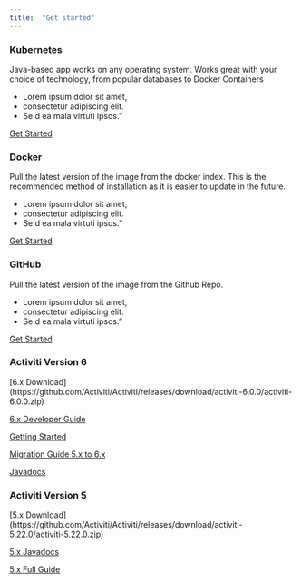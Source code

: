 ```yaml
---
title:  "Get started"
---
```

<div class="three-cards">
  <div class="three-cards__wrap">
    <div class="card three-cards__card">
      <h3 class="card__title">Kubernetes</h3>
<div class="card__content" markdown='1'>
Java-based app works on any operating system. Works great with your choice of technology, from popular databases to Docker Containers

* Lorem ipsum dolor sit amet,
* consectetur adipiscing  elit.
* Se d ea mala virtuti ipsos.”
</div>
      <div class="card__cta">
        <a href="https://activiti.gitbooks.io/activiti-7-developers-guide/content/getting-started/minikube.html" class="btn btn--large">Get Started</a>
      </div>
    </div>
    <div class="card three-cards__card">
      <h3 class="card__title">Docker</h3>
<div class="card__content" markdown='1'>
Pull the latest version of the image  from the docker index. This is the recommended method of installation as it is easier to update in the future.

* Lorem ipsum dolor sit amet,
* consectetur adipiscing  elit.
* Se d ea mala virtuti ipsos.”
</div>
      <div class="card__cta">
        <a href="https://activiti.gitbooks.io/activiti-7-developers-guide/content/getting-started/quickstart.htm" class="btn btn--large">Get Started</a>
      </div>
    </div>
<div class="card three-cards__card">
      <h3 class="card__title">GitHub</h3>
<div class="card__content" markdown='1'>
Pull the latest version of the image from the Github Repo.

* Lorem ipsum dolor sit amet,
* consectetur adipiscing  elit.
* Se d ea mala virtuti ipsos.”
</div>
      <div class="card__cta">
        <a href="https://github.com/Activiti" class="btn btn--large">Get Started</a>
      </div>
    </div>
  </div>
</div>

<div class="wrap py-4 md:py-8 xl:py-16 text-center flex flex-wrap justify-around">
  <div class="m-8 pb-2">
    <h3 class="section-heading lg:px-6">Activiti Version 6</h3>
<div markdown='1'>
[6.x Download](https://github.com/Activiti/Activiti/releases/download/activiti-6.0.0/activiti-6.0.0.zip)

[6.x Developer Guide](https://www.activiti.org/userguide/)

[Getting Started](https://www.activiti.org/quick-start)

[Migration Guide 5.x to 6.x](https://www.activiti.org/migration.html)

[Javadocs](https://www.activiti.org/javadocs/index.html)
</div>
  </div>
  <div class="m-8 pb-2">
    <h3 class="section-heading lg:px-6">Activiti Version 5</h3>
<div markdown='1'>
[5.x Download](https://github.com/Activiti/Activiti/releases/download/activiti-5.22.0/activiti-5.22.0.zip)

[5.x Javadocs](https://www.activiti.org/javadocs/index.html)

[5.x Full Guide](https://github.com/Activiti/Activiti/releases/tag/activiti-5.22.0)
</div>
  </div>
</div>
